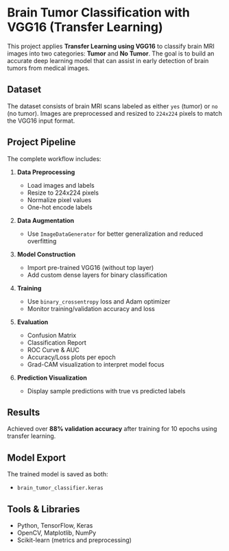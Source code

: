# Brain Tumor Classification with VGG16 (Transfer Learning)

This project applies **Transfer Learning using VGG16** to classify brain MRI images into two categories: **Tumor** and **No Tumor**. The goal is to build an accurate deep learning model that can assist in early detection of brain tumors from medical images.

## Dataset
The dataset consists of brain MRI scans labeled as either `yes` (tumor) or `no` (no tumor). Images are preprocessed and resized to `224x224` pixels to match the VGG16 input format.

## Project Pipeline
The complete workflow includes:

1. **Data Preprocessing**  
   - Load images and labels  
   - Resize to 224x224 pixels  
   - Normalize pixel values  
   - One-hot encode labels

2. **Data Augmentation**  
   - Use `ImageDataGenerator` for better generalization and reduced overfitting

3. **Model Construction**  
   - Import pre-trained VGG16 (without top layer)  
   - Add custom dense layers for binary classification

4. **Training**  
   - Use `binary_crossentropy` loss and Adam optimizer  
   - Monitor training/validation accuracy and loss

5. **Evaluation**  
   - Confusion Matrix  
   - Classification Report  
   - ROC Curve & AUC  
   - Accuracy/Loss plots per epoch  
   - Grad-CAM visualization to interpret model focus

6. **Prediction Visualization**  
   - Display sample predictions with true vs predicted labels

## Results
Achieved over **88% validation accuracy** after training for 10 epochs using transfer learning.

## Model Export
The trained model is saved as both:
- `brain_tumor_classifier.keras` 

## Tools & Libraries
- Python, TensorFlow, Keras
- OpenCV, Matplotlib, NumPy
- Scikit-learn (metrics and preprocessing)
